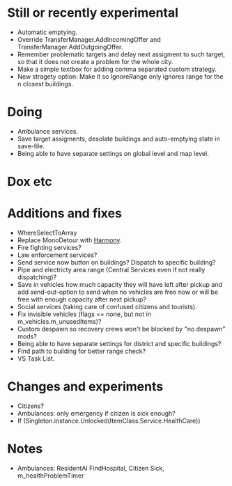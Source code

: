 # Still or recently experimental
- Automatic emptying.
- Override TransferManager.AddIncomingOffer and TransferManager.AddOutgoingOffer.
- Remember problematic targets and delay next assigment to such target, so that it does not create a problem for the whole city.
- Make a simple textbox for adding comma separated custom strategy.
- New stragety option: Make it so IgnoreRange only ignores range for the n closest buildings.

# Doing
- Ambulance services.
- Save target assigments, desolate buildings and auto-emptying state in save-file.
- Being able to have separate settings on global level and map level.

# Dox etc

# Additions and fixes

- WhereSelectToArray
- Replace MonoDetour with [Harmony](https://github.com/pardeike/Harmony).
- Fire fighting services?
- Law enforcement services?
- Send service now button on buildings? Dispatch to specific building?
- Pipe and electricty area range (Central Services even if not really dispatching)?
- Save in vehicles how much capacity they will have left after pickup and add send-out-option to send when no vehicles are free now or will be free with enough capacity after next pickup?
- Social services (taking care of confused citizens and tourists).
- Fix invisible vehicles (flags == none, but not in m_vehicles.m_unusedItems)?
- Custom despawn so recovery crews won't be blocked by "no despawn" mods?
- Being able to have separate settings for district and specific buildings?
- Find path to building for better range check?
- VS Task List.

# Changes and experiments

- Citizens?
- Ambulances: only emergency if citizen is sick enough?
- If (Singleton<UnlockManager>.instance.Unlocked(ItemClass.Service.HealthCare))

# Notes

- Ambulances: ResidentAI FindHospital, Citizen Sick, m_healthProblemTimer
